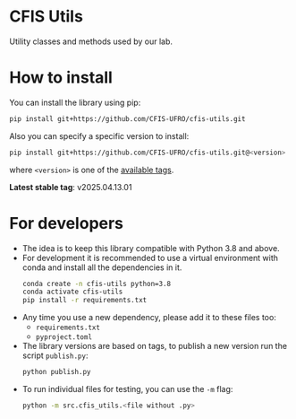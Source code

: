 # CFIS Utils
Utility classes and methods used by our lab.

# How to install

You can install the library using pip:
```bash
pip install git+https://github.com/CFIS-UFRO/cfis-utils.git
```

Also you can specify a specific version to install:
```bash
pip install git+https://github.com/CFIS-UFRO/cfis-utils.git@<version>
```
where `<version>` is one of the [available tags](https://github.com/CFIS-UFRO/cfis-utils/tags).

**Latest stable tag**: v2025.04.13.01

# For developers

- The idea is to keep this library compatible with Python 3.8 and above.
- For development it is recommended to use a virtual environment with conda and install all the dependencies in it.
    ```bash
    conda create -n cfis-utils python=3.8
    conda activate cfis-utils
    pip install -r requirements.txt
    ```
- Any time you use a new dependency, please add it to these files too:
    - `requirements.txt`
    - `pyproject.toml`
- The library versions are based on tags, to publish a new version run the script `publish.py`:
    ```bash
    python publish.py
    ```
- To run individual files for testing, you can use the `-m` flag:
    ```bash
    python -m src.cfis_utils.<file without .py>
    ```